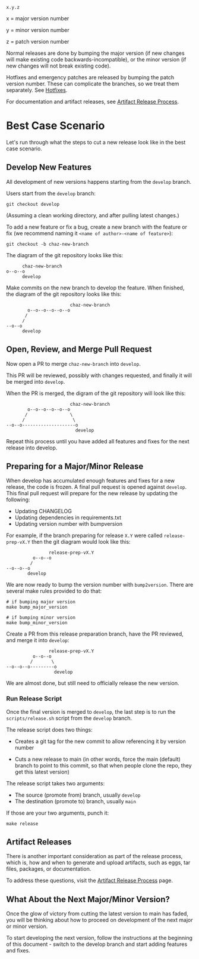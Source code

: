 ```
x.y.z
```

x = major version number

y = minor version number

z = patch version number

Normal releases are done by bumping the major version (if new changes will make
existing code backwards-incompatible), or the minor version (if new changes will
not break existing code).

Hotfixes and emergency patches are released by bumping the patch version number.
These can complicate the branches, so we treat them separately. See
[Hotfixes](hotfixes.md).

For documentation and artifact releases, see [Artifact Release Process](artifact_releases.md).


# Best Case Scenario

Let's run through what the steps to cut a new release look like
in the best case scenario.


## Develop New Features

All development of new versions happens starting from the `develop` branch.

Users start from the `develop` branch:

```
git checkout develop
```

(Assuming a clean working directory, and after pulling latest changes.)

To add a new feature or fix a bug, create a new branch with the feature or fix
(we recommend naming it `<name of author>-<name of feature>`):

```
git checkout -b chaz-new-branch
```

The diagram of the git repository looks like this:

```
      chaz-new-branch
o--o--o
      develop
```

Make commits on the new branch to develop the feature. When finished, the
diagram of the git repository looks like this:

```
                        chaz-new-branch
        o--o--o--o--o--o
       /
      /
--o--o
      develop
```


## Open, Review, and Merge Pull Request

Now open a PR to merge `chaz-new-branch` into `develop`.

This PR will be reviewed, possibly with changes requested, and finally it will
be merged into `develop`.

When the PR is merged, the digram of the git repository will look like this:

```
                        chaz-new-branch
        o--o--o--o--o--o
       /				\
      /					 \
--o--o--------------------o
                          develop
```

Repeat this process until you have added all features and fixes
for the next release into develop.


## Preparing for a Major/Minor Release

When develop has accumulated enough features and fixes for a new release,
the code is frozen. A final pull request is opened against `develop`.
This final pull request will prepare for the new release by updating
the following:

* Updating CHANGELOG
* Updating dependencies in requirements.txt
* Updating version number with bumpversion

For example, if the branch preparing for release `X.Y` were called
`release-prep-vX.Y` then the git diagram would look like this:

```
                release-prep-vX.Y
		  o--o--o
         /
--o--o--o
        develop
```

We are now ready to bump the version number with `bump2version`. There are
several make rules provided to do that:

```
# if bumping major version
make bump_major_version

# if bumping minor version
make bump_minor_version
```

Create a PR from this release preparation branch, have the PR reviewed, and
merge it into `develop`:

```
                release-prep-vX.Y
		  o--o--o
         /		 \
--o--o--o---------o
                  develop
```

We are almost done, but still need to officially release the new version.


### Run Release Script

Once the final version is merged to `develop`, the last step is to run
the `scripts/release.sh` script from the `develop` branch.

The release script does two things:

* Creates a git tag for the new commit to allow referencing it by version number

* Cuts a new release to main (in other words, force the main (default) branch to
  point to this commit, so that when people clone the repo, they get this latest
  version)

The release script takes two arguments:

* The source (promote from) branch, usually `develop`
* The destination (promote to) branch, usually `main`

If those are your two arguments, punch it:

```
make release
```


## Artifact Releases

There is another important consideration as part of the release process,
which is, how and when to generate and upload artifacts, such as
eggs, tar files, packages, or documentation.

To address these questions, visit the [Artifact Release Process](artifact_releases.md)
page.


## What About the Next Major/Minor Version?

Once the glow of victory from cutting the latest version to main has
faded, you will be thinking about how to proceed on development of the
next major or minor version. 

To start developing the next version, follow the instructions at the
beginning of this document - switch to the develop branch and start
adding features and fixes.
